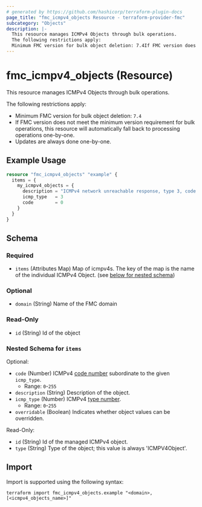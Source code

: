 ```yaml
---
# generated by https://github.com/hashicorp/terraform-plugin-docs
page_title: "fmc_icmpv4_objects Resource - terraform-provider-fmc"
subcategory: "Objects"
description: |-
  This resource manages ICMPv4 Objects through bulk operations.
  The following restrictions apply:
  Minimum FMC version for bulk object deletion: 7.4If FMC version does not meet the minimum version requirement for bulk operations, this resource will automatically fall back to processing operations one-by-one.Updates are always done one-by-one.
---
```


# fmc_icmpv4_objects (Resource)

This resource manages ICMPv4 Objects through bulk operations.

The following restrictions apply:
  - Minimum FMC version for bulk object deletion: `7.4`
  - If FMC version does not meet the minimum version requirement for bulk operations, this resource will automatically fall back to processing operations one-by-one.
  - Updates are always done one-by-one.

## Example Usage

```terraform
resource "fmc_icmpv4_objects" "example" {
  items = {
    my_icmpv4_objects = {
      description = "ICMPv4 network unreachable response, type 3, code 0"
      icmp_type   = 3
      code        = 0
    }
  }
}
```

<!-- schema generated by tfplugindocs -->
## Schema

### Required

- `items` (Attributes Map) Map of icmpv4s. The key of the map is the name of the individual ICMPv4 Object. (see [below for nested schema](#nestedatt--items))

### Optional

- `domain` (String) Name of the FMC domain

### Read-Only

- `id` (String) Id of the object

<a id="nestedatt--items"></a>
### Nested Schema for `items`

Optional:

- `code` (Number) ICMPv4 [code number](https://www.iana.org/assignments/icmp-parameters/icmp-parameters.xhtml) subordinate to the given `icmp_type`.
  - Range: `0`-`255`
- `description` (String) Description of the object.
- `icmp_type` (Number) ICMPv4 [type number](https://www.iana.org/assignments/icmp-parameters/icmp-parameters.xhtml).
  - Range: `0`-`255`
- `overridable` (Boolean) Indicates whether object values can be overridden.

Read-Only:

- `id` (String) Id of the managed ICMPv4 object.
- `type` (String) Type of the object; this value is always 'ICMPV4Object'.

## Import

Import is supported using the following syntax:

```shell
terraform import fmc_icmpv4_objects.example "<domain>,[<icmpv4_objects_name>]"
```
